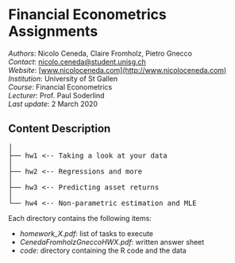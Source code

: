 # Financial Econometrics Assignments

*Authors*: Nicolo Ceneda, Claire Fromholz, Pietro Gnecco \
*Contact*: nicolo.ceneda@student.unisg.ch \
*Website*: [www.nicoloceneda.com](http://www.nicoloceneda.com) \
*Institution*: University of St Gallen \
*Course*: Financial Econometrics \
*Lecturer*: Prof. Paul Soderlind \
*Last update*: 2 March 2020

## Content Description
<pre>
│
├── hw1 <-- Taking a look at your data
│
├── hw2 <-- Regressions and more
│
├── hw3 <-- Predicting asset returns
│
└── hw4 <-- Non-parametric estimation and MLE
</pre>

Each directory contains the following items:
* *homework_X.pdf*: list of tasks to execute
* *CenedaFromholzGneccoHWX.pdf*: written answer sheet
* *code*: directory containing the R code and the data
